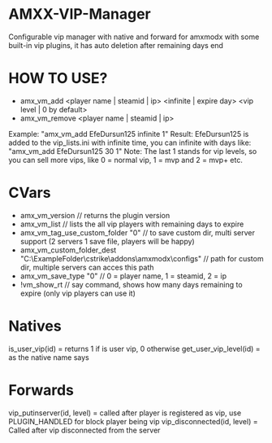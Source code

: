 # AMXX-VIP-Manager
Configurable vip manager with native and forward for amxmodx with some built-in vip plugins, it has auto deletion after remaining days end

# HOW TO USE?
- amx_vm_add <player name | steamid | ip> <infinite | expire day> <vip level | 0 by default>
- amx_vm_remove <player name | steamid | ip>

Example: "amx_vm_add EfeDursun125 infinite 1"
Result: EfeDursun125 is added to the vip_lists.ini with infinite time, you can infinite with days like: "amx_vm_add EfeDursun125 30 1"
Note: The last 1 stands for vip levels, so you can sell more vips, like 0 = normal vip, 1 = mvp and 2 = mvp+ etc.

# CVars
- amx_vm_version // returns the plugin version
- amx_vm_list // lists the all vip players with remaining days to expire
- amx_vm_tag_use_custom_folder "0" // to save custom dir, multi server support (2 servers 1 save file, players will be happy)
- amx_vm_custom_folder_dest "C:\ExampleFolder\cstrike\addons\amxmodx\configs" // path for custom dir, multiple servers can acces this path
- amx_vm_save_type "0" // 0 = player name, 1 = steamid, 2 = ip
- !vm_show_rt // say command, shows how many days remaining to expire (only vip players can use it)

# Natives
is_user_vip(id) = returns 1 if is user vip, 0 otherwise
get_user_vip_level(id) = as the native name says

# Forwards
vip_putinserver(id, level) = called after player is registered as vip, use PLUGIN_HANDLED for block player being vip
vip_disconnected(id, level) = Called after vip disconnected from the server
